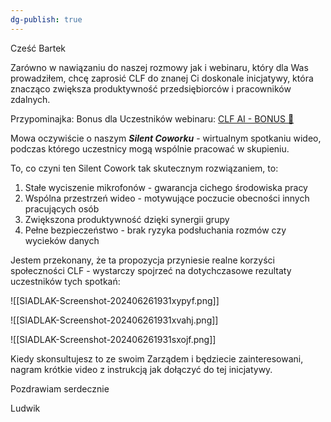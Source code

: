 ```yaml
---
dg-publish: true
---
```


Cześć Bartek

  

Zarówno w nawiązaniu do naszej rozmowy jak i webinaru, który dla Was prowadziłem, chcę zaprosić CLF do znanej Ci doskonale inicjatywy, która znacząco zwiększa produktywność przedsiębiorców i pracowników zdalnych. 

Przypominajka: Bonus dla Uczestników webinaru: [CLF AI - BONUS 🎁](https://siadlak.link/guest/clf-ai-bonus/)

Mowa oczywiście o naszym ***Silent Coworku*** - wirtualnym spotkaniu wideo, podczas którego uczestnicy mogą wspólnie pracować w skupieniu. 

To, co czyni ten Silent Cowork tak skutecznym rozwiązaniem, to: 

1. Stałe wyciszenie mikrofonów - gwarancja cichego środowiska pracy 
2. Wspólna przestrzeń wideo - motywujące poczucie obecności innych pracujących osób 
3. Zwiększona produktywność dzięki synergii grupy 
4. Pełne bezpieczeństwo - brak ryzyka podsłuchania rozmów czy wycieków danych 

  

Jestem przekonany, że ta propozycja przyniesie realne korzyści społeczności CLF - wystarczy spojrzeć na dotychczasowe rezultaty uczestników tych spotkań: 

  

![[SIADLAK-Screenshot-202406261931xypyf.png]]

![[SIADLAK-Screenshot-202406261931xvahj.png]]

![[SIADLAK-Screenshot-202406261931sxojf.png]]

  

Kiedy skonsultujesz to ze swoim Zarządem i będziecie zainteresowani, nagram krótkie video z instrukcją jak dołączyć do tej inicjatywy.

  

Pozdrawiam serdecznie

Ludwik